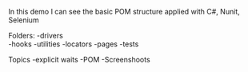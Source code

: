 In this demo I can see the basic POM structure applied with C#, Nunit, Selenium

Folders:
-drivers		
-hooks
-utilities
-locators
-pages
-tests

Topics
-explicit waits
-POM
-Screenshoots

	
